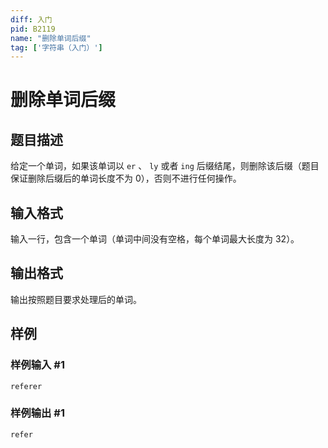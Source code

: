 ```yaml
---
diff: 入门
pid: B2119
name: "删除单词后缀"
tag: ['字符串（入门）']
---
```

# 删除单词后缀
## 题目描述

给定一个单词，如果该单词以 `er` 、 `ly` 或者 `ing` 后缀结尾，则删除该后缀（题目保证删除后缀后的单词长度不为 $0$），否则不进行任何操作。
## 输入格式

输入一行，包含一个单词（单词中间没有空格，每个单词最大长度为 $32$）。
## 输出格式

输出按照题目要求处理后的单词。
## 样例

### 样例输入 #1
```
referer

```
### 样例输出 #1
```
refer

```
